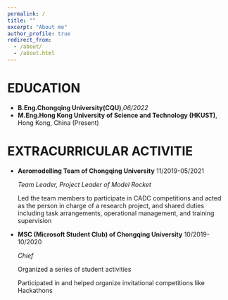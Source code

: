 ```yaml
---
permalink: /
title: ""
excerpt: "About me"
author_profile: true
redirect_from: 
  - /about/
  - /about.html
---
```

# EDUCATION

- **B.Eng.Chongqing University(CQU)**,*06/2022*
- **M.Eng.Hong Kong University of Science and Technology (HKUST)**, Hong Kong, China (Present)

# EXTRACURRICULAR ACTIVITIE

- **Aeromodelling Team of Chongqing University**                                            11/2019-05/2021

  *Team Leader, Project Leader of Model Rocket*

    Led the team members to participate in CADC competitions and acted as the person in charge of a research project, and shared duties including task arrangements, operational management, and training supervision

- **MSC (Microsoft Student Club) of Chongqing University**                  		10/2019-10/2020

    *Chief*

    Organized a series of student activities

    Participated in and helped organize invitational competitions like Hackathons
